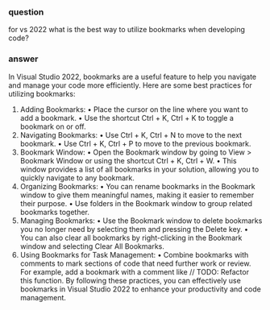 ### question
for vs 2022 what is the best way to utilize bookmarks when developing code?

### answer
In Visual Studio 2022, bookmarks are a useful feature to help you navigate and manage your code more efficiently. Here are some best practices for utilizing bookmarks:
1.	Adding Bookmarks:
•	Place the cursor on the line where you want to add a bookmark.
•	Use the shortcut Ctrl + K, Ctrl + K to toggle a bookmark on or off.
2.	Navigating Bookmarks:
•	Use Ctrl + K, Ctrl + N to move to the next bookmark.
•	Use Ctrl + K, Ctrl + P to move to the previous bookmark.
3.	Bookmark Window:
•	Open the Bookmark window by going to View > Bookmark Window or using the shortcut Ctrl + K, Ctrl + W.
•	This window provides a list of all bookmarks in your solution, allowing you to quickly navigate to any bookmark.
4.	Organizing Bookmarks:
•	You can rename bookmarks in the Bookmark window to give them meaningful names, making it easier to remember their purpose.
•	Use folders in the Bookmark window to group related bookmarks together.
5.	Managing Bookmarks:
•	Use the Bookmark window to delete bookmarks you no longer need by selecting them and pressing the Delete key.
•	You can also clear all bookmarks by right-clicking in the Bookmark window and selecting Clear All Bookmarks.
6.	Using Bookmarks for Task Management:
•	Combine bookmarks with comments to mark sections of code that need further work or review. For example, add a bookmark with a comment like // TODO: Refactor this function.
By following these practices, you can effectively use bookmarks in Visual Studio 2022 to enhance your productivity and code management.

